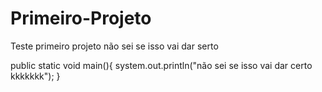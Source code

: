 # Primeiro-Projeto 
Teste primeiro projeto 
não sei se isso vai dar serto 

public static void main(){
system.out.println("não sei se isso vai dar certo kkkkkkk");
}